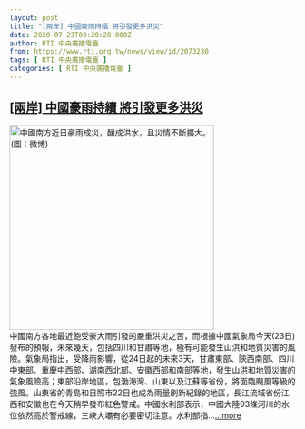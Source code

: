 ```yaml
---
layout: post
title: "[兩岸] 中國豪雨持續 將引發更多洪災"
date: 2020-07-23T08:20:28.000Z
author: RTI 中央廣播電臺
from: https://www.rti.org.tw/news/view/id/2073230
tags: [ RTI 中央廣播電臺 ]
categories: [ RTI 中央廣播電臺 ]
---
```

<!--1595492428000-->
[[兩岸] 中國豪雨持續 將引發更多洪災](https://www.rti.org.tw/news/view/id/2073230)
------

<div>
<img src="https://static.rti.org.tw/assets/thumbnails/2020/06/08/faba327c85945fbe52a7c75d871bc55f.jpg" width="360" alt="中國南方近日豪雨成災，釀成洪水，且災情不斷擴大。(圖：微博)" title="中國南方近日豪雨成災，釀成洪水，且災情不斷擴大。(圖：微博)"><br>中國南方各地最近飽受豪大雨引發的嚴重洪災之苦，而根據中國氣象局今天(23日)發布的預報，未來幾天，包括四川和甘肅等地，極有可能發生山洪和地質災害的風險。氣象局指出，受降雨影響，從24日起的未來3天，甘肅東部、陝西南部、四川中東部、重慶中西部、湖南西北部、安徽西部和南部等地，發生山洪和地質災害的氣象風險高；東部沿岸地區，包渤海灣、山東以及江蘇等省份，將面臨颶風等級的強風。山東省的青島和日照市22日也成為雨量刷新紀錄的地區，長江流域省份江西和安徽也在今天稍早發布紅色警戒。中國水利部表示，中國大陸93條河川的水位依然高於警戒線，三峽大壩有必要密切注意。水利部指...<a target="_blank" href="https://www.rti.org.tw/news/view/id/2073230">...more</a>
</div>
